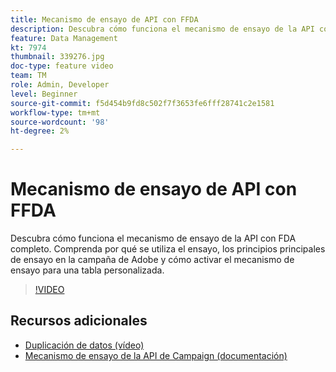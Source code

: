```yaml
---
title: Mecanismo de ensayo de API con FFDA
description: Descubra cómo funciona el mecanismo de ensayo de la API con FDA completo. Comprenda por qué se utiliza el ensayo, los principios principales de ensayo en la campaña de Adobe y cómo activar el mecanismo de ensayo para una tabla personalizada.
feature: Data Management
kt: 7974
thumbnail: 339276.jpg
doc-type: feature video
team: TM
role: Admin, Developer
level: Beginner
source-git-commit: f5d454b9fd8c502f7f3653fe6fff28741c2e1581
workflow-type: tm+mt
source-wordcount: '98'
ht-degree: 2%

---
```


# Mecanismo de ensayo de API con FFDA

Descubra cómo funciona el mecanismo de ensayo de la API con FDA completo. Comprenda por qué se utiliza el ensayo, los principios principales de ensayo en la campaña de Adobe y cómo activar el mecanismo de ensayo para una tabla personalizada.

>[!VIDEO](https://video.tv.adobe.com/v/339276?quality=12)

## Recursos adicionales

* [Duplicación de datos (vídeo)](/help/data-management/data-replication.md)
* [Mecanismo de ensayo de la API de Campaign (documentación)](https://experienceleague.adobe.com/docs/campaign/campaign-v8/architecture/api/staging.html?lang=en)
